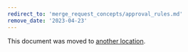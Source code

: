 ```yaml
---
redirect_to: 'merge_request_concepts/approval_rules.md'
remove_date: '2023-04-23'
---
```


This document was moved to [another location](merge_request_concepts/approval_rules.md).

<!-- This redirect file can be deleted after <2023-04-23>. -->
<!-- Redirects that point to other docs in the same project expire in three months. -->
<!-- Redirects that point to docs in a different project or site (for example, link is not relative and starts with `https:`) expire in one year. -->
<!-- Before deletion, see: https://docs.gitlab.com/ee/development/documentation/redirects.html -->
